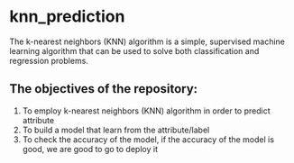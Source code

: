 # knn_prediction
The k-nearest neighbors (KNN) algorithm is a simple, supervised machine learning algorithm that can be used to solve both classification and regression problems.

## The objectives of the repository:
1. To employ k-nearest neighbors (KNN) algorithm in order to predict attribute
2. To build a model that learn from the attribute/label
3. To check the accuracy of the model, if the accuracy of the model is good, we are good to go to deploy it
